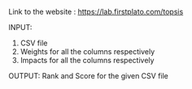 Link to the website :
https://lab.firstplato.com/topsis

INPUT: 
1) CSV file
2) Weights for all the columns respectively
3) Impacts for all the columns respectively

OUTPUT:
Rank and Score for the given CSV file
